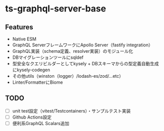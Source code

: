 # ts-graphql-server-base

## Features

- Native ESM
- GraphQL ServerフレームワークにApollo Server（fastify integration）
- GraphQL実装（schema定義、resolver実装）のモジュール化
- DBマイグレーションツールにsqldef
- 型安全なクエリビルダーとしてkysely + DBスキーマからの型定義自動生成にkysely-codegen
- その他utils（winston（logger）/lodash-es/zod/...etc）
- Linter/FormatterにBiome

## TODO
- [ ] unit test設定（vitest/Testcontainers）・サンプルテスト実装
- [ ] Github Actions設定
- [ ] 便利系GraphQL Scalars追加

